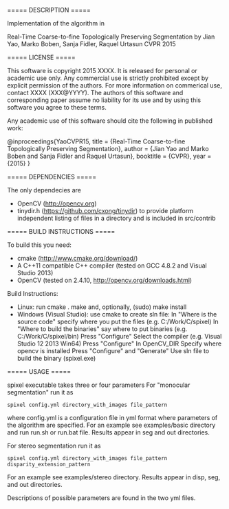 
===== DESCRIPTION =====

Implementation of the algorithm in

Real-Time Coarse-to-fine Topologically Preserving Segmentation
by Jian Yao, Marko Boben, Sanja Fidler, Raquel Urtasun
CVPR 2015


===== LICENSE =====

This software is copyright 2015 XXXX. It is released for personal or academic use only. Any commercial use is strictly prohibited except by explicit permission of the authors. For more information on commerical use, contact XXXX (XXX@YYYY). The authors of this software and corresponding paper assume no liability for its use and by using this software you agree to these terms.  

Any academic use of this software should cite the following in published work:

@inproceedings{YaoCVPR15,
    title = {Real-Time Coarse-to-fine Topologically Preserving Segmentation},
    author = {Jian Yao and Marko Boben and Sanja Fidler and Raquel Urtasun},
    booktitle = {CVPR},
    year = {2015}
}

===== DEPENDENCIES =====

The only dependecies are 
 - OpenCV (http://opencv.org)
 - tinydir.h (https://github.com/cxong/tinydir) to provide platform independent listing
   of files in a directory and is included in src/contrib

===== BUILD INSTRUCTIONS =====

To build this you need:
 - cmake (http://www.cmake.org/download/)
 - A C++11 compatible C++ compiler (tested on GCC 4.8.2 and Visual Studio 2013)
 - OpenCV (tested on 2.4.10, http://opencv.org/downloads.html)

Build Instructions:
 - Linux: run
    cmake .
    make
	and, optionally, (sudo) make install
 - Windows (Visual Studio): use cmake to create sln file:
    In "Where is the source code" specify where you put the files
    (e.g. C:/Work/C/spixel)
    In "Where to build the binaries" say where to put binaries
    (e.g. C:/Work/C/spixel/bin)
    Press "Configure"
	Select the compiler (e.g. Visual Studio 12 2013 Win64)
	Press "Configure"
	In OpenCV_DIR Specify where opencv is installed 
	Press "Configure" and "Generate"
	Use sln file to build the binary (spixel.exe)	
	

===== USAGE =====

spixel executable takes three or four parameters
For "monocular segmentation" run it as

    spixel config.yml directory_with_images file_pattern

where config.yml is a configuration file in yml format where parameters of the algorithm are specified. For an example see examples/basic directory and run run.sh or run.bat file. Results appear in seg and out directories.

For stereo segmentation run it as 

    spixel config.yml directory_with_images file_pattern disparity_extension_pattern
	
For an example see examples/stereo directory.
Results appear in disp, seg, and out directories.

Descriptions of possible parameters are found in the two yml files.